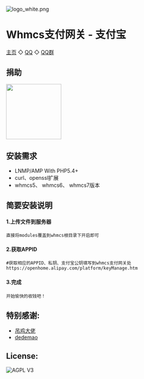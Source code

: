![logo_white.png](https://t.alipayobjects.com/images/T1HHFgXXVeXXXXXXXX.png)

Whmcs支付网关 - 支付宝
=========================
[主页](https://github.com/52fancy)  ◇  [QQ](http://wpa.qq.com/msgrd?v=3&uin=575798563&site=qq&menu=yes)  ◇  [QQ群](http://shang.qq.com/wpa/qunwpa?idkey=be0fad3bb9d82603cc491c1b8f51513e647e8eff4f9be752c5cc41d5d5429b4e)

捐助
------------
<img width="150px" src="https://t.alipayobjects.com/images/T1HHFgXXVeXXXXXXXX.png">

安装需求
------------
* LNMP/AMP With PHP5.4+
* curl、openssl扩展
* whmcs5、 whmcs6、 whmcs7版本

简要安装说明
------------

#### 1.上传文件到服务器
```
直接将modules覆盖到whmcs根目录下开启即可
```

#### 2.获取APPID
```
#获取相应的APPID、私钥、支付宝公钥填写到whmcs支付网关处
https://openhome.alipay.com/platform/keyManage.htm
```

#### 3.完成
```
开始愉快的收钱吧！
```

特别感谢:
------------
- [吊鸡大佬](https://github.com/weloveidc)
- [dedemao](https://github.com/dedemao/alipay)

License:
------------
![AGPL V3](https://cloud.githubusercontent.com/assets/7392658/20011165/a0caabdc-a2e5-11e6-974c-8d4961c7d6d3.png)
